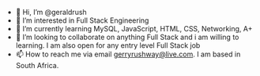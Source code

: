 - 👋 Hi, I’m @geraldrush
- 👀 I’m interested in Full Stack Engineering
- 🌱 I’m currently learning MySQL, JavaScript, HTML, CSS, Networking, A+
- 💞️ I’m looking to collaborate on anything Full Stack and i am willing to learning. I am also open for any entry level Full Stack job
- 📫 How to reach me via email gerryrushway@live.com. I am based in South Africa.

<!---
geraldrush/geraldrush is a ✨ special ✨ repository because its `README.md` (this file) appears on your GitHub profile.
You can click the Preview link to take a look at your changes.
--->
